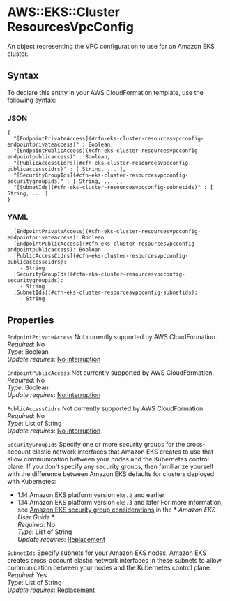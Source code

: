 # AWS::EKS::Cluster ResourcesVpcConfig<a name="aws-properties-eks-cluster-resourcesvpcconfig"></a>

An object representing the VPC configuration to use for an Amazon EKS cluster\.

## Syntax<a name="aws-properties-eks-cluster-resourcesvpcconfig-syntax"></a>

To declare this entity in your AWS CloudFormation template, use the following syntax:

### JSON<a name="aws-properties-eks-cluster-resourcesvpcconfig-syntax.json"></a>

```
{
  "[EndpointPrivateAccess](#cfn-eks-cluster-resourcesvpcconfig-endpointprivateaccess)" : Boolean,
  "[EndpointPublicAccess](#cfn-eks-cluster-resourcesvpcconfig-endpointpublicaccess)" : Boolean,
  "[PublicAccessCidrs](#cfn-eks-cluster-resourcesvpcconfig-publicaccesscidrs)" : [ String, ... ],
  "[SecurityGroupIds](#cfn-eks-cluster-resourcesvpcconfig-securitygroupids)" : [ String, ... ],
  "[SubnetIds](#cfn-eks-cluster-resourcesvpcconfig-subnetids)" : [ String, ... ]
}
```

### YAML<a name="aws-properties-eks-cluster-resourcesvpcconfig-syntax.yaml"></a>

```
  [EndpointPrivateAccess](#cfn-eks-cluster-resourcesvpcconfig-endpointprivateaccess): Boolean
  [EndpointPublicAccess](#cfn-eks-cluster-resourcesvpcconfig-endpointpublicaccess): Boolean
  [PublicAccessCidrs](#cfn-eks-cluster-resourcesvpcconfig-publicaccesscidrs): 
    - String
  [SecurityGroupIds](#cfn-eks-cluster-resourcesvpcconfig-securitygroupids): 
    - String
  [SubnetIds](#cfn-eks-cluster-resourcesvpcconfig-subnetids): 
    - String
```

## Properties<a name="aws-properties-eks-cluster-resourcesvpcconfig-properties"></a>

`EndpointPrivateAccess`  <a name="cfn-eks-cluster-resourcesvpcconfig-endpointprivateaccess"></a>
Not currently supported by AWS CloudFormation\.  
*Required*: No  
*Type*: Boolean  
*Update requires*: [No interruption](https://docs.aws.amazon.com/AWSCloudFormation/latest/UserGuide/using-cfn-updating-stacks-update-behaviors.html#update-no-interrupt)

`EndpointPublicAccess`  <a name="cfn-eks-cluster-resourcesvpcconfig-endpointpublicaccess"></a>
Not currently supported by AWS CloudFormation\.  
*Required*: No  
*Type*: Boolean  
*Update requires*: [No interruption](https://docs.aws.amazon.com/AWSCloudFormation/latest/UserGuide/using-cfn-updating-stacks-update-behaviors.html#update-no-interrupt)

`PublicAccessCidrs`  <a name="cfn-eks-cluster-resourcesvpcconfig-publicaccesscidrs"></a>
Not currently supported by AWS CloudFormation\.  
*Required*: No  
*Type*: List of String  
*Update requires*: [No interruption](https://docs.aws.amazon.com/AWSCloudFormation/latest/UserGuide/using-cfn-updating-stacks-update-behaviors.html#update-no-interrupt)

`SecurityGroupIds`  <a name="cfn-eks-cluster-resourcesvpcconfig-securitygroupids"></a>
Specify one or more security groups for the cross\-account elastic network interfaces that Amazon EKS creates to use that allow communication between your nodes and the Kubernetes control plane\. If you don't specify any security groups, then familiarize yourself with the difference between Amazon EKS defaults for clusters deployed with Kubernetes:  
+ 1\.14 Amazon EKS platform version `eks.2` and earlier
+ 1\.14 Amazon EKS platform version `eks.3` and later 
For more information, see [Amazon EKS security group considerations](https://docs.aws.amazon.com/eks/latest/userguide/sec-group-reqs.html) in the * *Amazon EKS User Guide* *\.  
*Required*: No  
*Type*: List of String  
*Update requires*: [Replacement](https://docs.aws.amazon.com/AWSCloudFormation/latest/UserGuide/using-cfn-updating-stacks-update-behaviors.html#update-replacement)

`SubnetIds`  <a name="cfn-eks-cluster-resourcesvpcconfig-subnetids"></a>
Specify subnets for your Amazon EKS nodes\. Amazon EKS creates cross\-account elastic network interfaces in these subnets to allow communication between your nodes and the Kubernetes control plane\.  
*Required*: Yes  
*Type*: List of String  
*Update requires*: [Replacement](https://docs.aws.amazon.com/AWSCloudFormation/latest/UserGuide/using-cfn-updating-stacks-update-behaviors.html#update-replacement)